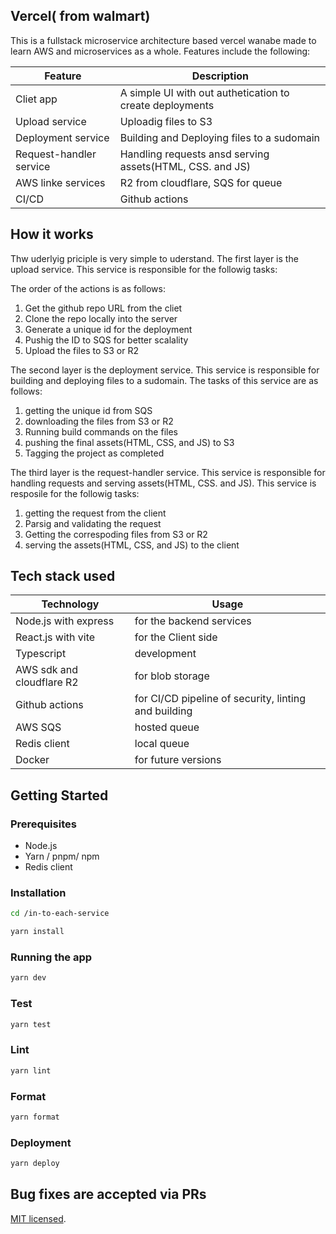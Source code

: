 ## Vercel( from walmart) 

This is a fullstack microservice architecture based vercel wanabe made to learn AWS and microservices as a whole.
Features include the following:

| Feature | Description |
| ------- | ----------- |
| Cliet app | A simple UI with out authetication to create deployments |
| Upload service | Uploadig files to S3 |
| Deployment service | Building and Deploying files to a sudomain |
| Request-handler service | Handling requests ansd serving assets(HTML, CSS. and JS) |
| AWS linke services | R2 from cloudflare, SQS for queue |
| CI/CD | Github actions |


## How it works

Thw uderlyig priciple is very simple to uderstand. The first layer is the upload service. This service is responsible for the followig tasks:

The order of the actions is as follows:

1. Get the github repo URL from the cliet
2. Clone the repo locally into the server
3. Generate a unique id for the deployment
4. Pushig the ID to SQS for better scalality
5. Upload the files to S3 or R2


The second layer is the deployment service. This service is responsible for building and deploying files to a sudomain. 
The tasks of this service are as follows:

1. getting the unique id from SQS
2. downloading the files from S3 or R2
3. Running build commands on the files
4. pushing the final assets(HTML, CSS, and JS) to S3
5. Tagging the project as completed

The third layer is the request-handler service. This service is responsible for handling requests and serving assets(HTML, CSS. and JS). 
This service is resposile for the followig tasks:

1. getting the request from the client
2. Parsig and validating the request
3. Getting the correspoding files from S3 or R2
2. serving the assets(HTML, CSS, and JS) to the client

## Tech stack used
| Technology | Usage |
| ---------- | ----- |
| Node.js with express |  for the backend services |
| React.js with vite |  for the Client side |
| Typescript | development |
| AWS sdk and cloudflare R2 | for blob storage |
| Github actions | for CI/CD pipeline of security, linting and building |
| AWS SQS | hosted queue |
| Redis client | local queue |
| Docker | for future versions |

## Getting Started

### Prerequisites

- Node.js
- Yarn / pnpm/ npm
- Redis client

### Installation

```bash
cd /in-to-each-service

yarn install
```

### Running the app

```bash
yarn dev
```

### Test

```bash
yarn test
```

### Lint

```bash
yarn lint
```

### Format

```bash
yarn format
```

### Deployment

```bash
yarn deploy
```

## Bug fixes are accepted via PRs 

[MIT licensed](LICENSE).


